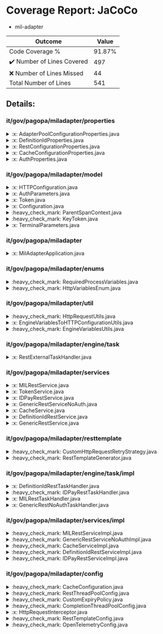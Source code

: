 
# Coverage Report: JaCoCo

* mil-adapter
      
      
| Outcome                 | Value                                                               |
|-------------------------|---------------------------------------------------------------------|
| Code Coverage %         | 91.87%               |
| :heavy_check_mark: Number of Lines Covered | 497    |
| :x: Number of Lines Missed  | 44     |
| Total Number of Lines   | 541     |


## Details:

    
### it/gov/pagopa/miladapter/properties

<details>
    <summary>
:x: AdapterPoolConfigurationProperties.java
    </summary>

        
</details>

    

<details>
    <summary>
:x: DefinitionIdProperties.java
    </summary>

        
</details>

    

<details>
    <summary>
:x: RestConfigurationProperties.java
    </summary>

        
</details>

    

<details>
    <summary>
:x: CacheConfigurationProperties.java
    </summary>

        
</details>

    

<details>
    <summary>
:x: AuthProperties.java
    </summary>

        
</details>

    
### it/gov/pagopa/miladapter/model

<details>
    <summary>
:x: HTTPConfiguration.java
    </summary>

        
</details>

    

<details>
    <summary>
:x: AuthParameters.java
    </summary>

        
</details>

    

<details>
    <summary>
:x: Token.java
    </summary>

        
</details>

    

<details>
    <summary>
:x: Configuration.java
    </summary>

        
</details>

    

<details>
    <summary>
:heavy_check_mark: ParentSpanContext.java
    </summary>

        
#### All Lines Covered!
        
</details>

    

<details>
    <summary>
:heavy_check_mark: KeyToken.java
    </summary>

        
#### All Lines Covered!
        
</details>

    

<details>
    <summary>
:x: TerminalParameters.java
    </summary>

        
</details>

    
### it/gov/pagopa/miladapter

<details>
    <summary>
:x: MilAdapterApplication.java
    </summary>

        
#### Lines Missed:
        
- Line #14
```
    }
```
</details>

    
### it/gov/pagopa/miladapter/enums

<details>
    <summary>
:heavy_check_mark: RequiredProcessVariables.java
    </summary>

        
#### All Lines Covered!
        
</details>

    

<details>
    <summary>
:heavy_check_mark: HttpVariablesEnum.java
    </summary>

        
#### All Lines Covered!
        
</details>

    
### it/gov/pagopa/miladapter/util

<details>
    <summary>
:heavy_check_mark: HttpRequestUtils.java
    </summary>

        
#### All Lines Covered!
        
</details>

    

<details>
    <summary>
:x: EngineVariablesToHTTPConfigurationUtils.java
    </summary>

        
#### Lines Missed:
        
- Line #27
```
    }
```
</details>

    

<details>
    <summary>
:heavy_check_mark: EngineVariablesUtils.java
    </summary>

        
#### All Lines Covered!
        
</details>

    
### it/gov/pagopa/miladapter/engine/task

<details>
    <summary>
:x: RestExternalTaskHandler.java
    </summary>

        
#### Lines Missed:
        
- Line #47
```
                        catch (Exception e) {
```
</details>

    
### it/gov/pagopa/miladapter/services

<details>
    <summary>
:x: MILRestService.java
    </summary>

        
</details>

    

<details>
    <summary>
:x: TokenService.java
    </summary>

        
#### Lines Missed:
        
</details>

    

<details>
    <summary>
:x: IDPayRestService.java
    </summary>

        
</details>

    

<details>
    <summary>
:x: GenericRestServiceNoAuth.java
    </summary>

        
</details>

    

<details>
    <summary>
:x: CacheService.java
    </summary>

        
</details>

    

<details>
    <summary>
:x: DefinitionIdRestService.java
    </summary>

        
</details>

    

<details>
    <summary>
:x: GenericRestService.java
    </summary>

        
#### Lines Missed:
        
- Line #52
```
                } catch (InterruptedException e) {
```
- Line #67
```
        } catch (HttpClientErrorException | HttpServerErrorException e) {
```
- Line #75
```
        }
```
- Line #130
```
            } catch (JsonProcessingException e) {
```
</details>

    
### it/gov/pagopa/miladapter/resttemplate

<details>
    <summary>
:heavy_check_mark: CustomHttpRequestRetryStrategy.java
    </summary>

        
#### All Lines Covered!
        
</details>

    

<details>
    <summary>
:heavy_check_mark: RestTemplateGenerator.java
    </summary>

        
#### All Lines Covered!
        
</details>

    
### it/gov/pagopa/miladapter/engine/task/impl

<details>
    <summary>
:x: DefinitionIdRestTaskHandler.java
    </summary>

        
#### Lines Missed:
        
</details>

    

<details>
    <summary>
:heavy_check_mark: IDPayRestTaskHandler.java
    </summary>

        
#### All Lines Covered!
        
</details>

    

<details>
    <summary>
:x: MILRestTaskHandler.java
    </summary>

        
#### Lines Missed:
        
</details>

    

<details>
    <summary>
:x: GenericRestNoAuthTaskHandler.java
    </summary>

        
#### Lines Missed:
        
</details>

    
### it/gov/pagopa/miladapter/services/impl

<details>
    <summary>
:heavy_check_mark: MILRestServiceImpl.java
    </summary>

        
#### All Lines Covered!
        
</details>

    

<details>
    <summary>
:heavy_check_mark: GenericRestServiceNoAuthImpl.java
    </summary>

        
#### All Lines Covered!
        
</details>

    

<details>
    <summary>
:heavy_check_mark: CacheServiceImpl.java
    </summary>

        
#### All Lines Covered!
        
</details>

    

<details>
    <summary>
:heavy_check_mark: DefinitionIdRestServiceImpl.java
    </summary>

        
#### All Lines Covered!
        
</details>

    

<details>
    <summary>
:heavy_check_mark: IDPayRestServiceImpl.java
    </summary>

        
#### All Lines Covered!
        
</details>

    
### it/gov/pagopa/miladapter/config

<details>
    <summary>
:heavy_check_mark: CacheConfiguration.java
    </summary>

        
#### All Lines Covered!
        
</details>

    

<details>
    <summary>
:heavy_check_mark: RestThreadPoolConfig.java
    </summary>

        
#### All Lines Covered!
        
</details>

    

<details>
    <summary>
:heavy_check_mark: CustomExpiryPolicy.java
    </summary>

        
#### All Lines Covered!
        
</details>

    

<details>
    <summary>
:heavy_check_mark: CompletionThreadPoolConfig.java
    </summary>

        
#### All Lines Covered!
        
</details>

    

<details>
    <summary>
:x: HttpRequestInterceptor.java
    </summary>

        
#### Lines Missed:
        
- Line #79
```
        }
```
</details>

    

<details>
    <summary>
:heavy_check_mark: RestTemplateConfig.java
    </summary>

        
#### All Lines Covered!
        
</details>

    

<details>
    <summary>
:heavy_check_mark: OpenTelemetryConfig.java
    </summary>

        
#### All Lines Covered!
        
</details>

    
